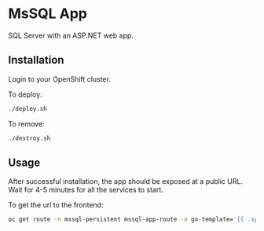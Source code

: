 # MsSQL App

SQL Server with an ASP.NET web app.

## Installation

Login to your OpenShift cluster. 

To deploy:

```bash
./deploy.sh
```

To remove:

```bash
./destroy.sh
```

## Usage

After successful installation, the app should be exposed at a public URL. Wait for 4-5 minutes for all the services to start.

To get the url to the frontend:

```bash
oc get route -n mssql-persistent mssql-app-route -o go-template='{{ .spec.host }}{{ println }}'
```
